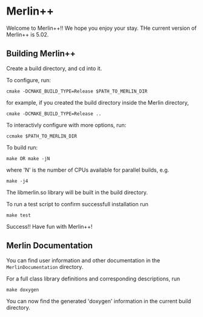 # Merlin++

Welcome to Merlin++!! We hope you enjoy your stay. THe current version of Merlin++ is 5.02.

## Building Merlin++

Create a build directory, and cd into it.

To configure, run:

    cmake -DCMAKE_BUILD_TYPE=Release $PATH_TO_MERLIN_DIR

for example, if you created the build directory inside the Merlin directory,

    cmake -DCMAKE_BUILD_TYPE=Release ..

To interactivly configure with more options, run:

    ccmake $PATH_TO_MERLIN_DIR

To build run:

    make OR make -jN

where 'N' is the number of CPUs available for parallel builds, e.g.

    make -j4

The libmerlin.so library will be built in the build directory.

To run a test script to confirm successfull installation run

    make test
    
Success!! Have fun with Merlin++!

## Merlin Documentation

You can find user information and other documentation in the `MerlinDocumentation` directory.

For a full class library definitions and corresponding descriptions, run

    make doxygen

You can now find the generated 'doxygen' information in the current build directory. 






